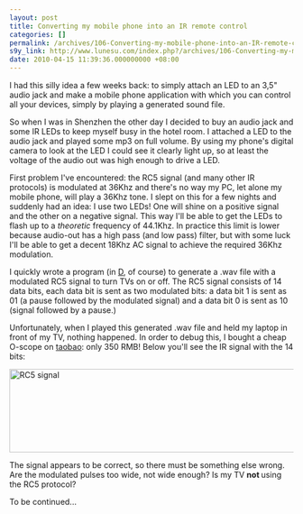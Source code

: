 ```yaml
---
layout: post
title: Converting my mobile phone into an IR remote control
categories: []
permalink: /archives/106-Converting-my-mobile-phone-into-an-IR-remote-control.html
s9y_link: http://www.lunesu.com/index.php?/archives/106-Converting-my-mobile-phone-into-an-IR-remote-control.html
date: 2010-04-15 11:39:36.000000000 +08:00
---
```

I had this silly idea a few weeks back: to simply attach an LED to an 3,5" audio jack and make a mobile phone application with which you can control all your devices, simply by playing a generated sound file.

So when I was in Shenzhen the other day I decided to buy an audio jack and some IR LEDs to keep myself busy in the hotel room. I attached a LED to the audio jack and played some mp3 on full volume. By using my phone's digital camera to look at the LED I could see it clearly light up, so at least the voltage of the audio out was high enough to drive a LED.

First problem I've encountered: the RC5 signal (and many other IR protocols) is modulated at 36Khz and there's no way my PC, let alone my mobile phone, will play a 36Khz tone. I slept on this for a few nights and suddenly had an idea: I use two LEDs! One will shine on a positive signal and the other on a negative signal. This way I'll be able to get the LEDs to flash up to a <em>theoretic </em>frequency of 44.1Khz. In practice this limit is lower because audio-out has a high pass (and low pass) filter, but with some luck I'll be able to get a decent 18Khz AC signal to achieve the required 36Khz modulation.

I quickly wrote a program (in <a href="http://digitalmars.com/d/" title="D Programming Language">D</a>, of course) to generate a .wav file with a modulated RC5 signal to turn TVs on or off. The RC5 signal consists of 14 data bits, each data bit is sent as two modulated bits: a data bit 1 is sent as 01 (a pause followed by the modulated signal) and a data bit 0 is sent as 10 (signal followed by a pause.)

Unfortunately, when I played this generated .wav file and held my laptop in front of my TV, nothing happened. In order to debug this, I bought a cheap O-scope on <a href="http://taobao.com/" title="Taobao online store">taobao</a>: only 350 RMB! Below you'll see the IR signal with the 14 bits:

<!-- s9ymdb:75 --><img class="serendipity_image_center" width="581" height="148"  src="http://www.lunesu.com/uploads/oscope.png"  alt="RC5 signal" />

The signal appears to be correct, so there must be something else wrong. Are the modulated pulses too wide, not wide enough? Is my TV <strong>not </strong>using the RC5 protocol?

To be continued...
